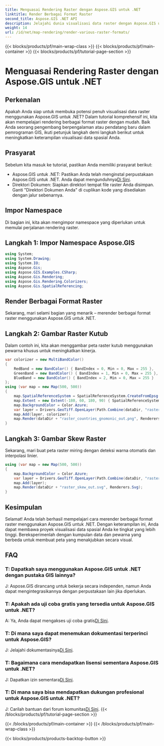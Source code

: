 ```yaml
---
title: Menguasai Rendering Raster dengan Aspose.GIS untuk .NET
linktitle: Render Berbagai Format Raster
second_title: Aspose.GIS .NET API
description: Jelajahi dunia visualisasi data raster dengan Aspose.GIS untuk .NET. Pelajari cara merender peta menakjubkan dalam berbagai format dengan mudah. Unduh sekarang!
weight: 14
url: /id/net/map-rendering/render-various-raster-formats/
---
```


{{< blocks/products/pf/main-wrap-class >}}
{{< blocks/products/pf/main-container >}}
{{< blocks/products/pf/tutorial-page-section >}}

# Menguasai Rendering Raster dengan Aspose.GIS untuk .NET

## Perkenalan
Apakah Anda siap untuk membuka potensi penuh visualisasi data raster menggunakan Aspose.GIS untuk .NET? Dalam tutorial komprehensif ini, kita akan mempelajari rendering berbagai format raster dengan mudah. Baik Anda seorang pengembang berpengalaman atau pendatang baru dalam pemrograman GIS, ikuti petunjuk langkah demi langkah berikut untuk meningkatkan keterampilan visualisasi data spasial Anda.
## Prasyarat
Sebelum kita masuk ke tutorial, pastikan Anda memiliki prasyarat berikut:
- Aspose.GIS untuk .NET: Pastikan Anda telah menginstal perpustakaan Aspose.GIS untuk .NET. Anda dapat mengunduhnya[Di Sini](https://releases.aspose.com/gis/net/).
- Direktori Dokumen: Siapkan direktori tempat file raster Anda disimpan. Ganti "Direktori Dokumen Anda" di cuplikan kode yang disediakan dengan jalur sebenarnya.
## Impor Namespace
Di bagian ini, kita akan mengimpor namespace yang diperlukan untuk memulai perjalanan rendering raster.
## Langkah 1: Impor Namespace Aspose.GIS
```csharp
using System;
using System.Drawing;
using System.IO;
using Aspose.Gis;
using Aspose.GIS.Examples.CSharp;
using Aspose.Gis.Rendering;
using Aspose.Gis.Rendering.Colorizers;
using Aspose.Gis.SpatialReferencing;
```
## Render Berbagai Format Raster
Sekarang, mari selami bagian yang menarik – merender berbagai format raster menggunakan Aspose.GIS untuk .NET.
## Langkah 2: Gambar Raster Kutub
Dalam contoh ini, kita akan menggambar peta raster kutub menggunakan pewarna khusus untuk meningkatkan kinerja.
```csharp
var colorizer = new MultiBandColor()
{
    RedBand = new BandColor() { BandIndex = 0, Min = 0, Max = 255 },
    GreenBand = new BandColor() { BandIndex = 1, Min = 0, Max = 255 },
    BlueBand = new BandColor() { BandIndex = 2, Min = 0, Max = 255 }
};
using (var map = new Map(500, 500))
{
    map.SpatialReferenceSystem = SpatialReferenceSystem.CreateFromEpsg(102034);
    map.Extent = new Extent(-180, 60, 180, 90) { SpatialReferenceSystem = SpatialReferenceSystem.Wgs84 };
    map.BackgroundColor = Color.Azure;
    var layer = Drivers.GeoTiff.OpenLayer(Path.Combine(dataDir, "raster_countries.tif"));
    map.Add(layer, colorizer);
    map.Render(dataDir + "raster_countries_gnomonic_out.png", Renderers.Png);
}
```
## Langkah 3: Gambar Skew Raster
Sekarang, mari buat peta raster miring dengan deteksi warna otomatis dan interpolasi linier.
```csharp
using (var map = new Map(500, 500))
{
    map.BackgroundColor = Color.Azure;
    var layer = Drivers.GeoTiff.OpenLayer(Path.Combine(dataDir, "raster_skew.tif"));
    map.Add(layer);
    map.Render(dataDir + "raster_skew_out.svg", Renderers.Svg);
}
```
## Kesimpulan
Selamat! Anda telah berhasil mempelajari cara merender berbagai format raster menggunakan Aspose.GIS untuk .NET. Dengan keterampilan ini, Anda dapat membawa proyek visualisasi data spasial Anda ke tingkat yang lebih tinggi. Bereksperimenlah dengan kumpulan data dan pewarna yang berbeda untuk membuat peta yang menakjubkan secara visual.
## FAQ
### T: Dapatkah saya menggunakan Aspose.GIS untuk .NET dengan pustaka GIS lainnya?
J: Aspose.GIS dirancang untuk bekerja secara independen, namun Anda dapat mengintegrasikannya dengan perpustakaan lain jika diperlukan.
### T: Apakah ada uji coba gratis yang tersedia untuk Aspose.GIS untuk .NET?
 A: Ya, Anda dapat mengakses uji coba gratis[Di Sini](https://releases.aspose.com/).
### T: Di mana saya dapat menemukan dokumentasi terperinci untuk Aspose.GIS?
 J: Jelajahi dokumentasinya[Di Sini](https://reference.aspose.com/gis/net/).
### T: Bagaimana cara mendapatkan lisensi sementara Aspose.GIS untuk .NET?
 J: Dapatkan izin sementara[Di Sini](https://purchase.aspose.com/temporary-license/).
### T: Di mana saya bisa mendapatkan dukungan profesional untuk Aspose.GIS untuk .NET?
 J: Carilah bantuan dari forum komunitas[Di Sini](https://forum.aspose.com/c/gis/33).
{{< /blocks/products/pf/tutorial-page-section >}}

{{< /blocks/products/pf/main-container >}}
{{< /blocks/products/pf/main-wrap-class >}}

{{< blocks/products/products-backtop-button >}}
